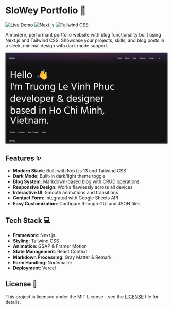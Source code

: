 # SloWey Portfolio 🌟

[![Live Demo](https://img.shields.io/badge/demo-live-green.svg)](https://www.slowey.works)
![Next.js](https://img.shields.io/badge/Next.js-13.5-blue)
![Tailwind CSS](https://img.shields.io/badge/Tailwind_CSS-3.3-blueviolet)

A modern, performant portfolio website with blog functionality built using Next.js and Tailwind CSS. Showcase your projects, skills, and blog posts in a sleek, minimal design with dark mode support.

![Portfolio Demo](https://github.com/sloweyyy/portfolio/blob/main/public/images/demo.png)

## Features ✨

- **Modern Stack**: Built with Next.js 13 and Tailwind CSS
- **Dark Mode**: Built-in dark/light theme toggle
- **Blog System**: Markdown-based blog with CRUD operations
- **Responsive Design**: Works flawlessly across all devices
- **Interactive UI**: Smooth animations and transitions
- **Contact Form**: Integrated with Google Sheets API
- **Easy Customization**: Configure through GUI and JSON files

## Tech Stack 💻

- **Framework**: Next.js
- **Styling**: Tailwind CSS
- **Animation**: GSAP & Framer Motion
- **State Management**: React Context
- **Markdown Processing**: Gray Matter & Remark
- **Form Handling**: Nodemailer
- **Deployment**: Vercel

## License 📄

This project is licensed under the MIT License - see the [LICENSE](LICENSE) file for details.
